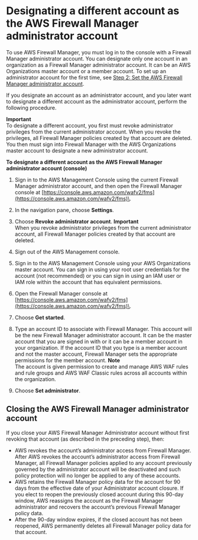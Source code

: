 # Designating a different account as the AWS Firewall Manager administrator account<a name="fms-change-administrator"></a>

To use AWS Firewall Manager, you must log in to the console with a Firewall Manager administrator account\. You can designate only one account in an organization as a Firewall Manager administrator account\. It can be an AWS Organizations master account or a member account\. To set up an administrator account for the first time, see [Step 2: Set the AWS Firewall Manager administrator account](enable-integration.md)\. 

If you designate an account as an administrator account, and you later want to designate a different account as the administrator account, perform the following procedure\. 

**Important**  
To designate a different account, you first must revoke administrator privileges from the current administrator account\. When you revoke the privileges, all Firewall Manager policies created by that account are deleted\. You then must sign into Firewall Manager with the AWS Organizations master account to designate a new administrator account\. <a name="fms-change-administrator-procedure"></a>

**To designate a different account as the AWS Firewall Manager administrator account \(console\)**

1. Sign in to the AWS Management Console using the current Firewall Manager administrator account, and then open the Firewall Manager console at [https://console.aws.amazon.com/wafv2/fms](https://console.aws.amazon.com/wafv2/fms)\. 

1. In the navigation pane, choose **Settings**\.

1. Choose **Revoke administrator account**\.
**Important**  
When you revoke administrator privileges from the current administrator account, all Firewall Manager policies created by that account are deleted\.

1. Sign out of the AWS Management console\.

1. Sign in to the AWS Management Console using your AWS Organizations master account\. You can sign in using your root user credentials for the account \(not recommended\) or you can sign in using an IAM user or IAM role within the account that has equivalent permissions\.

1. Open the Firewall Manager console at [https://console.aws.amazon.com/wafv2/fms](https://console.aws.amazon.com/wafv2/fms)\. 

1. Choose **Get started**\.

1. Type an account ID to associate with Firewall Manager\. This account will be the new Firewall Manager administrator account\. It can be the master account that you are signed in with or it can be a member account in your organization\. If the account ID that you type is a member account and not the master account, Firewall Manager sets the appropriate permissions for the member account\. 
**Note**  
The account is given permission to create and manage AWS WAF rules and rule groups and AWS WAF Classic rules across all accounts within the organization\.

1. Choose **Set administrator**\.

## Closing the AWS Firewall Manager administrator account<a name="closed-admin-account"></a>

If you close your AWS Firewall Manager Administrator account without first revoking that account \(as described in the preceding step\), then:
+ AWS revokes the account’s administrator access from Firewall Manager\. After AWS revokes the account’s administrator access from Firewall Manager, all Firewall Manager policies applied to any account previously governed by the administrator account will be deactivated and such policy protection will no longer be applied to any of these accounts\.
+ AWS retains the Firewall Manager policy data for the account for 90 days from the effective date of your Administrator account closure\. If you elect to reopen the previously closed account during this 90\-day window, AWS reassigns the account as the Firewall Manager administrator and recovers the account’s previous Firewall Manager policy data\.
+ After the 90\-day window expires, if the closed account has not been reopened, AWS permanently deletes all Firewall Manager policy data for that account\.
